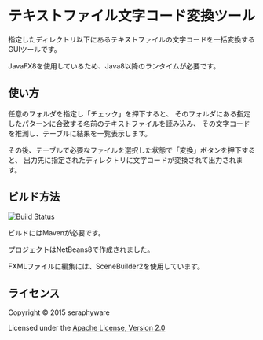 テキストファイル文字コード変換ツール
======================
指定したディレクトリ以下にあるテキストファイルの文字コードを一括変換するGUIツールです。

JavaFX8を使用しているため、Java8以降のランタイムが必要です。


使い方
------

任意のフォルダを指定し「チェック」を押下すると、
そのフォルダにある指定したパターンに合致する名前のテキストファイルを読み込み、
その文字コードを推測し、テーブルに結果を一覧表示します。

その後、テーブルで必要なファイルを選択した状態で「変換」ボタンを押下すると、
出力先に指定されたディレクトリに文字コードが変換されて出力されます。

 
ビルド方法
----------------
[![Build Status](https://travis-ci.org/seraphy/TextEncodeChanger.svg)](https://travis-ci.org/seraphy/TextEncodeChanger)

ビルドにはMavenが必要です。

プロジェクトはNetBeans8で作成されました。

FXMLファイルに編集には、SceneBuilder2を使用しています。

 
ライセンス
----------
Copyright &copy; 2015 seraphyware

Licensed under the [Apache License, Version 2.0][Apache]

[Apache]: http://www.apache.org/licenses/LICENSE-2.0
